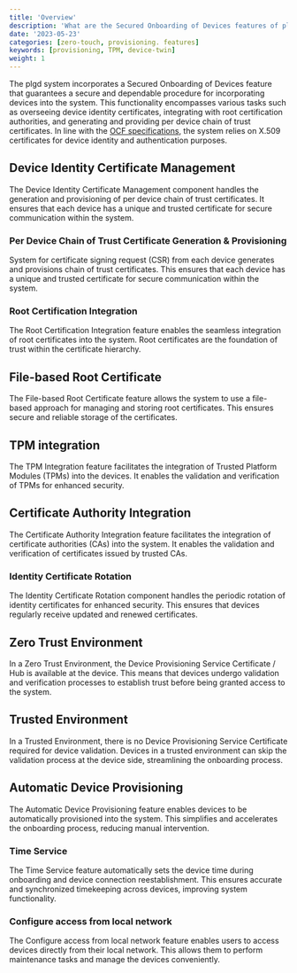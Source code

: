 ```yaml
---
title: 'Overview'
description: 'What are the Secured Onboarding of Devices features of plgd system?'
date: '2023-05-23'
categories: [zero-touch, provisioning. features]
keywords: [provisioning, TPM, device-twin]
weight: 1
---
```


The plgd system incorporates a Secured Onboarding of Devices feature that guarantees a secure and dependable procedure for incorporating devices into the system. This functionality encompasses various tasks such as overseeing device identity certificates, integrating with root certification authorities, and generating and providing per device chain of trust certificates. In line with the [OCF specifications](https://openconnectivity.org/developer/specifications/), the system relies on X.509 certificates for device identity and authentication purposes.

## Device Identity Certificate Management

The Device Identity Certificate Management component handles the generation and provisioning of per device chain of trust certificates. It ensures that each device has a unique and trusted certificate for secure communication within the system.

### Per Device Chain of Trust Certificate Generation & Provisioning

System for certificate signing request (CSR) from each device generates and provisions chain of trust certificates. This ensures that each device has a unique and trusted certificate for secure communication within the system.

### Root Certification Integration

The Root Certification Integration feature enables the seamless integration of root certificates into the system. Root certificates are the foundation of trust within the certificate hierarchy.

## File-based Root Certificate

The File-based Root Certificate feature allows the system to use a file-based approach for managing and storing root certificates. This ensures secure and reliable storage of the certificates.

## TPM integration

The TPM Integration feature facilitates the integration of Trusted Platform Modules (TPMs) into the devices. It enables the validation and verification of TPMs for enhanced security.

## Certificate Authority Integration

The Certificate Authority Integration feature facilitates the integration of certificate authorities (CAs) into the system. It enables the validation and verification of certificates issued by trusted CAs.

### Identity Certificate Rotation

The Identity Certificate Rotation component handles the periodic rotation of identity certificates for enhanced security. This ensures that devices regularly receive updated and renewed certificates.

## Zero Trust Environment

In a Zero Trust Environment, the Device Provisioning Service Certificate / Hub is available at the device. This means that devices undergo validation and verification processes to establish trust before being granted access to the system.

## Trusted Environment

In a Trusted Environment, there is no Device Provisioning Service Certificate required for device validation. Devices in a trusted environment can skip the validation process at the device side, streamlining the onboarding process.

## Automatic Device Provisioning

The Automatic Device Provisioning feature enables devices to be automatically provisioned into the system. This simplifies and accelerates the onboarding process, reducing manual intervention.

### Time Service

The Time Service feature automatically sets the device time during onboarding and device connection reestablishment. This ensures accurate and synchronized timekeeping across devices, improving system functionality.

### Configure access from local network

The Configure access from local network feature enables users to access devices directly from their local network. This allows them to perform maintenance tasks and manage the devices conveniently.
